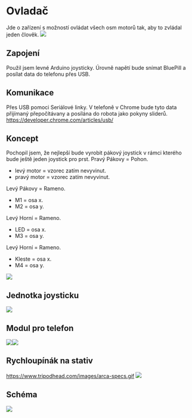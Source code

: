 # Ovladač
Jde o zařízení s možností ovládat všech osm motorů tak, aby to zvládal jeden člověk.
<img src = "fotky/ovladac_22_1_2023.jpg">

## Zapojení
Použil jsem levné Arduino joysticky. Úrovně napětí bude snímat BluePill a posílat data do telefonu přes USB.

## Komunikace
Přes USB pomoci Seriálové linky. V telefoně v Chrome bude tyto data přijímaný přepočítávany a posílána do robota jako pokyny sliderů.
https://developer.chrome.com/articles/usb/

## Koncept
Pochopil jsem, že nejlepší bude vyrobit pákový joystick v rámci kterého bude ještě jeden joystick pro prst.
Pravý Pákovy = Pohon.
- levý motor = vzorec zatím nevyvinut.
- pravý motor = vzorec zatím nevyvinut.

Levý Pákovy = Rameno.
- M1 = osa x.
- M2 = osa y.

Levý Horní = Rameno.
- LED = osa x.
- M3 = osa y.

Levý Horní = Rameno.
- Kleste = osa x.
- M4 = osa y.
    
<img src = "fotky/koncept_ovladace.png">

## Jednotka joysticku
<img src = "fotky/joystickova_jednotka.jpg">

## Modul pro telefon
<img src = "fotky/modul_pro_telefon_1.jpg"><img src = "fotky/modul_pro_telefon_2.jpg">


## Rychloupínák na stativ
https://www.tripodhead.com/images/arca-specs.gif
<img src = "fotky/arca-specs.gif">

## Schéma
<img src = "fotky/ovladac.png">


